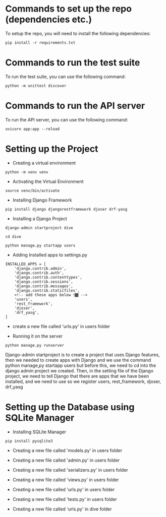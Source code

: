 # Commands to set up the repo (dependencies etc.)
To setup the repo, you will need to install the following dependencies:
```
pip install -r requirements.txt
```

# Commands to run the test suite
To run the test suite, you can use the following command:
```
python -m unittest discover
```

# Commands to run the API server
To run the API server, you can use the following command:
```
uvicorn app:app --reload
```

# Setting up the Project
* Creating a virtual environment 
```
python -m venv venv
```

* Activating the Virtual Environment
```
source venv/bin/activate
```

* Installing Django Framework
```
pip install django djangorestframework djoser drf-yasg
```

* Installing a Django Project 
```
django-admin startproject dive
```

```
cd dive
```

```
python manage.py startapp users
```


* Adding Installed apps to settings.py

```
INSTALLED_APPS = [
    'django.contrib.admin',
    'django.contrib.auth',
    'django.contrib.contenttypes',
    'django.contrib.sessions',
    'django.contrib.messages',
    'django.contrib.staticfiles',
    <!-- add these apps below 👇🏾 -->
    'users',
    'rest_framework', 
    'djoser',
    'drf_yasg',
]
```

* create a new file called 'urls.py' in users folder


* Running it on the server
```
python manage.py runserver
```


Django-admin startproject is to create a project that uses Django features, then we needed to create apps with Django and we use the command python manage,py startapp users
but before this, we need to cd into the django admin project we created. Then, in the setting file of the Django project, we need to tell Django that there are apps that we have been installed, and we need to use 
so we register users, rest_framework, djoser, drf_yasg



# Setting up the Database using SQLite Manager
* Installing SQLite Manager
```
pip install pysqlite3
```

* Creating a new file called 'models.py' in users folder

* Creating a new file called 'admin.py' in users folder

* Creating a new file called 'serializers.py' in users folder

* Creating a new file called 'views.py' in users folder

* Creating a new file called 'urls.py' in users folder

* Creating a new file called 'tests.py' in users folder

* Creating a new file called 'urls.py' in dive folder